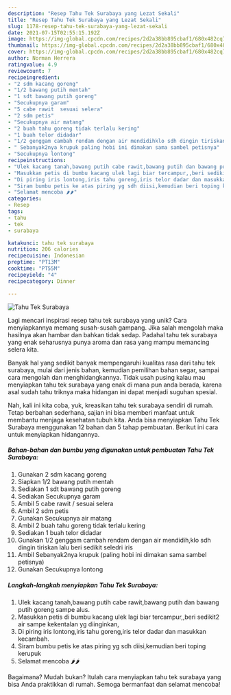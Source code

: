 ```yaml
---
description: "Resep Tahu Tek Surabaya yang Lezat Sekali"
title: "Resep Tahu Tek Surabaya yang Lezat Sekali"
slug: 1178-resep-tahu-tek-surabaya-yang-lezat-sekali
date: 2021-07-15T02:55:15.192Z
image: https://img-global.cpcdn.com/recipes/2d2a38bb895cbaf1/680x482cq70/tahu-tek-surabaya-foto-resep-utama.jpg
thumbnail: https://img-global.cpcdn.com/recipes/2d2a38bb895cbaf1/680x482cq70/tahu-tek-surabaya-foto-resep-utama.jpg
cover: https://img-global.cpcdn.com/recipes/2d2a38bb895cbaf1/680x482cq70/tahu-tek-surabaya-foto-resep-utama.jpg
author: Norman Herrera
ratingvalue: 4.9
reviewcount: 7
recipeingredient:
- "2 sdm kacang goreng"
- "1/2 bawang putih mentah"
- "1 sdt bawang putih goreng"
- "Secukupnya garam"
- "5 cabe rawit  sesuai selera"
- "2 sdm petis"
- "Secukupnya air matang"
- "2 buah tahu goreng tidak terlalu kering"
- "1 buah telor didadar"
- "1/2 genggam cambah rendam dengan air mendidihklo sdh dingin tiriskan lalu beri sedikit seledri iris"
- " Sebanyak2nya krupuk paling hobi ini dimakan sama sambel petisnya"
- "Secukupnya lontong"
recipeinstructions:
- "Ulek kacang tanah,bawang putih cabe rawit,bawang putih dan bawang putih goreng sampe alus."
- "Masukkan petis di bumbu kacang ulek lagi biar tercampur,,beri sedikit2 air sampe kekentalan yg diinginkan,"
- "Di piring iris lontong,iris tahu goreng,iris telor dadar dan masukkan kecambah."
- "Siram bumbu petis ke atas piring yg sdh diisi,kemudian beri toping kerupuk"
- "Selamat mencoba 🌶🌶"
categories:
- Resep
tags:
- tahu
- tek
- surabaya

katakunci: tahu tek surabaya 
nutrition: 206 calories
recipecuisine: Indonesian
preptime: "PT13M"
cooktime: "PT55M"
recipeyield: "4"
recipecategory: Dinner

---
```



![Tahu Tek Surabaya](https://img-global.cpcdn.com/recipes/2d2a38bb895cbaf1/680x482cq70/tahu-tek-surabaya-foto-resep-utama.jpg)

Lagi mencari inspirasi resep tahu tek surabaya yang unik? Cara menyiapkannya memang susah-susah gampang. Jika salah mengolah maka hasilnya akan hambar dan bahkan tidak sedap. Padahal tahu tek surabaya yang enak seharusnya punya aroma dan rasa yang mampu memancing selera kita.

Banyak hal yang sedikit banyak mempengaruhi kualitas rasa dari tahu tek surabaya, mulai dari jenis bahan, kemudian pemilihan bahan segar, sampai cara mengolah dan menghidangkannya. Tidak usah pusing kalau mau menyiapkan tahu tek surabaya yang enak di mana pun anda berada, karena asal sudah tahu triknya maka hidangan ini dapat menjadi suguhan spesial.




Nah, kali ini kita coba, yuk, kreasikan tahu tek surabaya sendiri di rumah. Tetap berbahan sederhana, sajian ini bisa memberi manfaat untuk membantu menjaga kesehatan tubuh kita. Anda bisa menyiapkan Tahu Tek Surabaya menggunakan 12 bahan dan 5 tahap pembuatan. Berikut ini cara untuk menyiapkan hidangannya.

<!--inarticleads1-->

##### Bahan-bahan dan bumbu yang digunakan untuk pembuatan Tahu Tek Surabaya:

1. Gunakan 2 sdm kacang goreng
1. Siapkan 1/2 bawang putih mentah
1. Sediakan 1 sdt bawang putih goreng
1. Sediakan Secukupnya garam
1. Ambil 5 cabe rawit / sesuai selera
1. Ambil 2 sdm petis
1. Gunakan Secukupnya air matang
1. Ambil 2 buah tahu goreng tidak terlalu kering
1. Sediakan 1 buah telor didadar
1. Gunakan 1/2 genggam cambah rendam dengan air mendidih,klo sdh dingin tiriskan lalu beri sedikit seledri iris
1. Ambil  Sebanyak2nya krupuk (paling hobi ini dimakan sama sambel petisnya)
1. Gunakan Secukupnya lontong




<!--inarticleads2-->

##### Langkah-langkah menyiapkan Tahu Tek Surabaya:

1. Ulek kacang tanah,bawang putih cabe rawit,bawang putih dan bawang putih goreng sampe alus.
1. Masukkan petis di bumbu kacang ulek lagi biar tercampur,,beri sedikit2 air sampe kekentalan yg diinginkan,
1. Di piring iris lontong,iris tahu goreng,iris telor dadar dan masukkan kecambah.
1. Siram bumbu petis ke atas piring yg sdh diisi,kemudian beri toping kerupuk
1. Selamat mencoba 🌶🌶




Bagaimana? Mudah bukan? Itulah cara menyiapkan tahu tek surabaya yang bisa Anda praktikkan di rumah. Semoga bermanfaat dan selamat mencoba!
